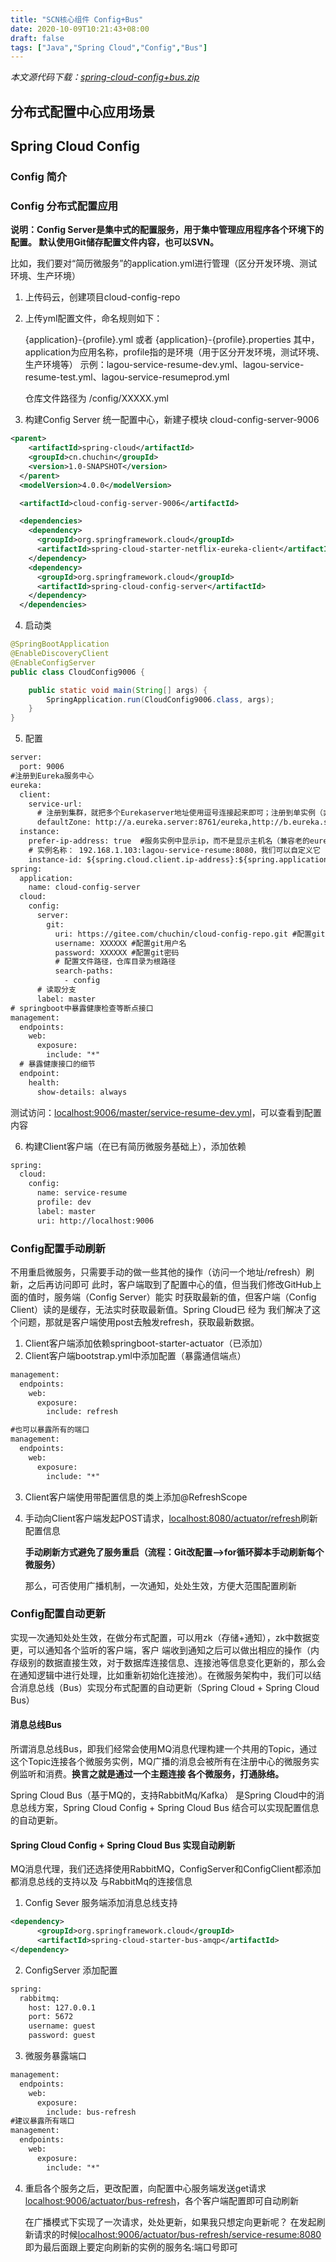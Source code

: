 ```yaml
---
title: "SCN核心组件 Config+Bus"
date: 2020-10-09T10:21:43+08:00
draft: false
tags: ["Java","Spring Cloud","Config","Bus"]
---
```


*本文源代码下载：[spring-cloud-config+bus.zip](/file/springcloud/spring-cloud-config+bus.zip)*

## 分布式配置中心应用场景

## Spring Cloud Config

### Config 简介

### Config 分布式配置应用

**说明：Config Server是集中式的配置服务，用于集中管理应⽤程序各个环境下的配置。 默认使用Git储存配置⽂件内容，也可以SVN。**

比如，我们要对“简历微服务”的application.yml进⾏管理（区分开发环境、测试环境、⽣产环境）

1. 上传码云，创建项目cloud-config-repo

2. 上传yml配置文件，命名规则如下：

   {application}-{profile}.yml 或者 {application}-{profile}.properties 其中，application为应⽤名称，profile指的是环境（⽤于区分开发环境，测试环境、⽣产环境等）
   示例：lagou-service-resume-dev.yml、lagou-service-resume-test.yml、lagou-service-resumeprod.yml

   仓库文件路径为 /config/XXXXX.yml

3. 构建Config Server 统一配置中心，新建子模块 cloud-config-server-9006

```xml
<parent>
    <artifactId>spring-cloud</artifactId>
    <groupId>cn.chuchin</groupId>
    <version>1.0-SNAPSHOT</version>
  </parent>
  <modelVersion>4.0.0</modelVersion>

  <artifactId>cloud-config-server-9006</artifactId>

  <dependencies>
    <dependency>
      <groupId>org.springframework.cloud</groupId>
      <artifactId>spring-cloud-starter-netflix-eureka-client</artifactId>
    </dependency>
    <dependency>
      <groupId>org.springframework.cloud</groupId>
      <artifactId>spring-cloud-config-server</artifactId>
    </dependency>
  </dependencies>
```

4. 启动类

```java
@SpringBootApplication
@EnableDiscoveryClient
@EnableConfigServer
public class CloudConfig9006 {

    public static void main(String[] args) {
        SpringApplication.run(CloudConfig9006.class, args);
    }
}
```

5. 配置

```xml
server:
  port: 9006
#注册到Eureka服务中心
eureka:
  client:
    service-url:
      # 注册到集群，就把多个Eurekaserver地址使用逗号连接起来即可；注册到单实例（非集群模式），那就写一个就ok
      defaultZone: http://a.eureka.server:8761/eureka,http://b.eureka.server:8762/eureka
  instance:
    prefer-ip-address: true  #服务实例中显示ip，而不是显示主机名（兼容老的eureka版本）
    # 实例名称： 192.168.1.103:lagou-service-resume:8080，我们可以自定义它
    instance-id: ${spring.cloud.client.ip-address}:${spring.application.name}:${server.port}:@project.version@
spring:
  application:
    name: cloud-config-server
  cloud:
    config:
      server:
        git:
          uri: https://gitee.com/chuchin/cloud-config-repo.git #配置git服务地址
          username: XXXXXX #配置git用户名
          password: XXXXXX #配置git密码
		  # 配置文件路径，仓库目录为根路径
          search-paths:
            - config
      # 读取分支
      label: master
# springboot中暴露健康检查等断点接口
management:
  endpoints:
    web:
      exposure:
        include: "*"
  # 暴露健康接口的细节
  endpoint:
    health:
      show-details: always
```

测试访问：[localhost:9006/master/service-resume-dev.yml](http://localhost:9006/master/service-resume-dev.yml)，可以查看到配置内容

6. 构建Client客户端（在已有简历微服务基础上），添加依赖

```xml
spring:
  cloud:
    config:
      name: service-resume
      profile: dev
      label: master
      uri: http://localhost:9006
```

### Config配置手动刷新

不⽤重启微服务，只需要⼿动的做⼀些其他的操作（访问⼀个地址/refresh）刷新，之后再访问即可
此时，客户端取到了配置中⼼的值，但当我们修改GitHub上⾯的值时，服务端（Config Server）能实 时获取最新的值，但客户端（Config Client）读的是缓存，⽆法实时获取最新值。Spring Cloud已 经为 我们解决了这个问题，那就是客户端使⽤post去触发refresh，获取最新数据。

1. Client客户端添加依赖springboot-starter-actuator（已添加）
2. Client客户端bootstrap.yml中添加配置（暴露通信端点）

```xml
management:
  endpoints:
    web:
      exposure:
        include: refresh

#也可以暴露所有的端口
management:
  endpoints:
    web:
      exposure:
        include: "*"
```

3. Client客户端使用带配置信息的类上添加@RefreshScope

4. 手动向Client客户端发起POST请求，[localhost:8080/actuator/refresh](http://localhost:8080/actuator/refresh)刷新配置信息

   **手动刷新方式避免了服务重启（流程：Git改配置-->for循环脚本手动刷新每个微服务）**

   那么，可否使用广播机制，一次通知，处处生效，方便大范围配置刷新

### Config配置自动更新

实现一次通知处处生效，在做分布式配置，可以用zk（存储+通知），zk中数据变更，可以通知各个监听的客户端，客户 端收到通知之后可以做出相应的操作（内存级别的数据直接⽣效，对于数据库连接信息、连接池等信息变化更新的，那么会在通知逻辑中进⾏处理，比如重新初始化连接池）。在微服务架构中，我们可以结合消息总线（Bus）实现分布式配置的自动更新（Spring Cloud + Spring Cloud Bus）

#### 消息总线Bus

所谓消息总线Bus，即我们经常会使用MQ消息代理构建⼀个共⽤的Topic，通过这个Topic连接各个微服务实例，MQ⼴播的消息会被所有在注册中⼼的微服务实例监听和消费。**换言之就是通过⼀个主题连接 各个微服务，打通脉络。**

Spring Cloud Bus（基于MQ的，⽀持RabbitMq/Kafka） 是Spring Cloud中的消息总线⽅案，Spring Cloud Config + Spring Cloud Bus 结合可以实现配置信息的自动更新。

#### Spring Cloud Config + Spring Cloud Bus 实现自动刷新

MQ消息代理，我们还选择使⽤RabbitMQ，ConfigServer和ConfigClient都添加都消息总线的⽀持以及 与RabbitMq的连接信息

1. Config Sever 服务端添加消息总线支持

```xml
<dependency>
      <groupId>org.springframework.cloud</groupId>
      <artifactId>spring-cloud-starter-bus-amqp</artifactId>
</dependency>
```

2. ConfigServer 添加配置

```xml
spring:
  rabbitmq:
    host: 127.0.0.1
    port: 5672
    username: guest
    password: guest
```

3. 微服务暴露端口

```xml
management:
  endpoints:
    web:
      exposure:
        include: bus-refresh
#建议暴露所有端口
management:
  endpoints:
    web:
      exposure:
        include: "*"
```

4. 重启各个服务之后，更改配置，向配置中心服务端发送get请求[localhost:9006/actuator/bus-refresh](http://localhost:9006/actuator/bus-refresh)，各个客户端配置即可自动刷新

   在广播模式下实现了⼀次请求，处处更新，如果我只想定向更新呢？ 在发起刷新请求的时候[localhost:9006/actuator/bus-refresh/service-resume:8080](http://localhost:9006/actuator/bus-refresh/service-resume:8080)即为最后⾯跟上要定向刷新的实例的服务名:端⼝号即可